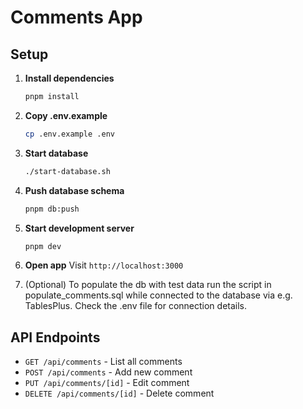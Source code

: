 # Comments App

## Setup

1. **Install dependencies**

   ```bash
   pnpm install
   ```

2. **Copy .env.example**

   ```bash
   cp .env.example .env
   ```

3. **Start database**

   ```bash
   ./start-database.sh
   ```

4. **Push database schema**

   ```bash
   pnpm db:push
   ```

5. **Start development server**

   ```bash
   pnpm dev
   ```

6. **Open app**
   Visit `http://localhost:3000`

7. (Optional) To populate the db with test data run the script in populate_comments.sql while connected to the database via e.g. TablesPlus. Check the .env file for connection details.

## API Endpoints

- `GET /api/comments` - List all comments
- `POST /api/comments` - Add new comment
- `PUT /api/comments/[id]` - Edit comment
- `DELETE /api/comments/[id]` - Delete comment
